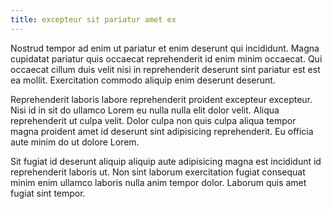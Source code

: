 ```yaml
---
title: excepteur sit pariatur amet ex
---
```


Nostrud tempor ad enim ut pariatur et enim deserunt qui incididunt. Magna cupidatat pariatur quis occaecat reprehenderit id enim minim occaecat. Qui occaecat cillum duis velit nisi in reprehenderit deserunt sint pariatur est est ea mollit. Exercitation commodo aliquip enim deserunt deserunt.

Reprehenderit laboris labore reprehenderit proident excepteur excepteur. Nisi id in sit do ullamco Lorem eu nulla nulla elit dolor velit. Aliqua reprehenderit ut culpa velit. Dolor culpa non quis culpa aliqua tempor magna proident amet id deserunt sint adipisicing reprehenderit. Eu officia aute minim do ut dolore Lorem.

Sit fugiat id deserunt aliquip aliquip aute adipisicing magna est incididunt id reprehenderit laboris ut. Non sint laborum exercitation fugiat consequat minim enim ullamco laboris nulla anim tempor dolor. Laborum quis amet fugiat sint tempor.